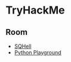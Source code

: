 # TryHackMe
## Room
- [SQHell](https://github.com/saidedev/TryHackMe/tree/main/SQHell)
- [Python Playground](https://github.com/saidedev/TryHackMe/tree/main/Python%20Playground)
